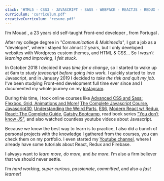 ```yaml
---
stack: 'HTML5 - CSS3 - JAVASCRIPT - SASS - WEBPACK - REACTJS - REDUX - STYLED COMPONENTS - CSS MODULES - FIREBASE - BABEL - GRAPHQL - GATSBY'
curriculum: 'curriculum.pdf'
creativeCurriculum: 'resume.pdf'
---
```


I’m <span>Mouad</span> , a 23 years old self-taught <span>Front-end</span> developer , from <span>Portugal</span> .

After my college degree in _"Communication & Multimedia"_, I got a job as a "developer", where I stayed for almost 2 years, but I only developed websites with Wordpress custom themes, and HTML & CSS… So I _wasn’t learning and improving_, I _felt stuck_.

In October 2018 I decided it was _time for a change_, so I started to wake up at 6am to _study javascript before going into work_. I quickly started to <span>love Javascript</span>, and in January 2019 I decided to _take the risk and quit my job_. I’ve been studying Front-end development full time ever since and I documented my whole journey on my [Instagram](https://instagram.com/fidalgodev/).

During this time, I took online courses like [Advanced CSS and Sass: Flexbox, Grid, Animations and More!](https://www.udemy.com/advanced-css-and-sass/) [The Complete Javascript Course](https://www.udemy.com/the-complete-javascript-course), [Javascript30](https://javascript30.com/), [Understanding the Weird Parts](https://www.udemy.com/understand-javascript), [ES6](https://es6.io), [Modern React w/ Redux](https://www.udemy.com/react-redux/), [React: The Complete Guide](https://www.udemy.com/react-the-complete-guide-incl-redux), [Gatsby Bootcamp](https://www.youtube.com/watch?v=8t0vNu2fCCM), read book series ["You don’t know JS"](https://github.com/getify/You-Dont-Know-JS), and also watched countless youtube videos about Javascript.

Because we know the best way to learn is to practice, I also did a bunch of personal projects with the knowledge I gathered from the courses, you can check them on my <scroll-link to='portfolio'>portfolio</scroll-link>. I even started my [Youtube channel](https://www.youtube.com/channel/UC8pnh6gmhMP-hyQ6MJb414g 'Fidalgo Youtube Channel'), where I already have some tutorials about React, Redux and Firebase.

I always want to _learn more_, _do more_, and _be more_. I’m also a firm believer that we should <span>never settle</span>.

I’m _hard working_, _super curious_, _passionate_, _committed_, and also a _fast learner_!
